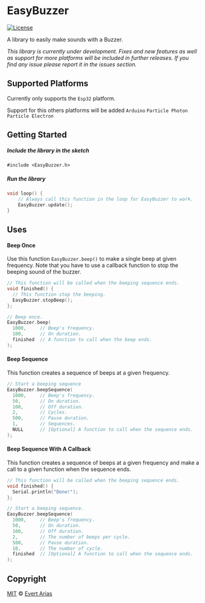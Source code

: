 # EasyBuzzer
[![License](http://img.shields.io/:license-mit-blue.svg)](http://doge.mit-license.org)

A library to easily make sounds with a Buzzer.

*This library is currently under development. Fixes and new features as well as support for more platforms will be included in further releases. If you find any issue please report it in the issues section.*



## Supported Platforms

Currently only supports the `Esp32` platform. 

Support for this others platforms will be added `Arduino`  `Particle Photon`  `Particle Electron`

## Getting Started

##### Include the library in the sketch

`#include <EasyBuzzer.h>`

##### Run the library

``` c++
void loop() {
	// Always call this function in the loop for EasyBuzzer to work.
	EasyBuzzer.update();
}
```



## Uses

#### Beep Once

Use this function `EasyBuzzer.beep()` to make a single beep at given frequency. Note that you have to use a callback function to stop the beeping sound of the buzzer.

```c++
// This function will be called when the beeping sequence ends.
void finished() {
  // This function stop the beeping.
  EasyBuzzer.stopBeep();
};

// Beep once.
EasyBuzzer.beep(
  1000,		// Beep's frequency.
  100,		// On duration.
  finished	// A function to call when the beep ends.
);
```


#### Beep Sequence

This function creates a sequence of beeps at a given frequency. 

```c++
// Start a beeping sequence
EasyBuzzer.beepSequence(
  1000,		// Beep's frequency.
  50,		// On duration.
  100,		// Off duration.
  2,		// Cycles.
  500,		// Pause duration.
  1,      	// Sequences.
  NULL		// [Optional] A function to call when the sequence ends.
);
```


#### Beep Sequence With A Callback

This function creates a sequence of beeps at a given frequency and make a call to a given function when the sequence ends.

```c++
// This function will be called when the beeping sequence ends.
void finished() {
  Serial.println("Done!");
};

// Start a beeping sequence.
EasyBuzzer.beepSequence(
  1000,		// Beep's frequency.
  50,		// On duration.
  100,		// Off duration.
  2,		// The number of beeps per cycle.
  500,		// Pause duration.
  10,		// The number of cycle.
  finished	// [Optional] A function to call when the sequence ends.
);
```



## Copyright

[MIT](../LICENSE.md) © [Evert Arias](https://evert.ariascode.com/about)
